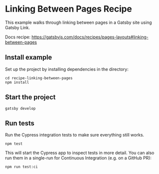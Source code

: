 # Linking Between Pages Recipe

This example walks through linking between pages in a Gatsby site using Gatsby Link.

Docs recipe: https://gatsbyjs.com/docs/recipes/pages-layouts#linking-between-pages

## Install example

Set up the project by installing dependencies in the directory:

```
cd recipe-linking-between-pages
npm install
```

## Start the project

```
gatsby develop
```

## Run tests

Run the Cypress integration tests to make sure everything still works.

```
npm test
```

This will start the Cypress app to inspect tests in more detail. You can also run them in a single-run for Continuous Integration (e.g. on a GitHub PR):

```
npm run test:ci
```
